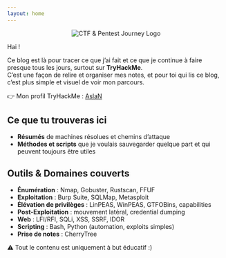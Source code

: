 ```yaml
---
layout: home
---
```


<p align="center">
  <img src="https://media.giphy.com/media/jzHFPlw89eTqU/giphy.gif" alt="CTF & Pentest Journey Logo" />
</p>
Hai ! 

Ce blog est là pour tracer ce que j’ai fait et ce que je continue à faire presque tous les jours, surtout sur **TryHackMe**.  
C’est une façon de relire et organiser mes notes, et pour toi qui lis ce blog, c’est plus simple et visuel de voir mon parcours.  

👉 Mon profil TryHackMe : [AslaN](https://tryhackme.com/p/AslaN)

## Ce que tu trouveras ici
- **Résumés** de machines résolues et chemins d’attaque  
- **Méthodes et scripts** que je voulais sauvegarder quelque part et qui peuvent toujours être utiles

## Outils & Domaines couverts
- **Énumération** : Nmap, Gobuster, Rustscan, FFUF  
- **Exploitation** : Burp Suite, SQLMap, Metasploit  
- **Élévation de privilèges** : LinPEAS, WinPEAS, GTFOBins, capabilities  
- **Post-Exploitation** : mouvement latéral, credential dumping  
- **Web** : LFI/RFI, SQLi, XSS, SSRF, IDOR  
- **Scripting** : Bash, Python (automation, exploits simples)  
- **Prise de notes** : CherryTree  

⚠️ Tout le contenu est uniquement à but éducatif :)
